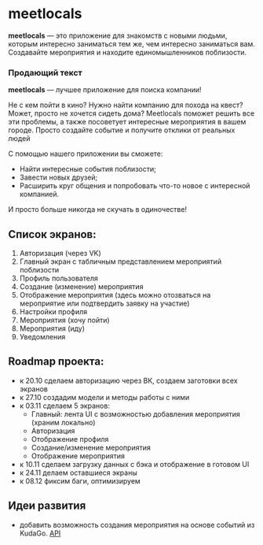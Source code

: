 # meetlocals

**meetlocals** — это приложение для знакомств с новыми людьми, которым интересно заниматься тем же, чем интересно заниматься вам. Создавайте мероприятия и находите единомышленников поблизости.

### Продающий текст
**meetlocals** — лучшее приложение для поиска компании! 

Не с кем пойти в кино? Нужно найти компанию для похода на квест? Может, просто не хочется сидеть дома? Meetlocals поможет решить все эти проблемы, а также посоветует интересные мероприятия в вашем городе. Просто создайте событие и получите отклики от реальных людей

С помощью нашего приложении вы сможете:
- Найти интересные события поблизости;
- Завести новых друзей;
- Расширить круг общения и попробовать что-то новое с интересной компанией.

И просто больше никогда не скучать в одиночестве!

## Список экранов:
1. Авторизация (через VK)
1. Главный экран с табличным представлением мероприятий поблизости
1. Профиль пользователя
1. Создание (изменение) мероприятия
1. Отображение мероприятия (здесь можно отозваться на мероприятие или подтвердить заявку на участие)
1. Настройки профиля
1. Мероприятия (хочу пойти)
1. Мероприятия (иду)
1. Уведомления

## Roadmap проекта:
- к 20.10 сделаем авторизацию через ВК, создаем заготовки всех экранов
- к 27.10 создадим модели и методы работы с ними
- к 03.11 сделаем 5 экранов:
  - Главный: лента UI с возможностью добавления мероприятия (храним локально)
  - Авторизация
  - Отображение профиля
  - Создание/изменение мероприятия
  - Отображение мероприятия
- к 10.11 сделаем загрузку данных с бэка и отображение в готовом UI
- к 24.11 делаем оставшиеся экраны
- к 08.12 фиксим баги, оптимизируем

## Идеи развития
- добавить возможность создания мероприятия на основе событий из KudaGo. [API](https://docs.kudago.com/api/)
